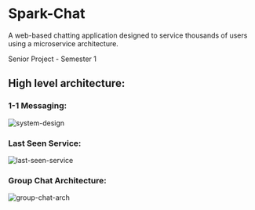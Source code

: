 # Spark-Chat
 
A web-based chatting application designed to service thousands of users using a microservice architecture.

Senior Project - Semester 1

## High level architecture:

### 1-1 Messaging: 

![system-design](https://github.com/tsbrandon1010/Spark-Chat/assets/15933213/9f9f6ac8-369d-488e-ab93-fcf7a69bd705)

### Last Seen Service:

![last-seen-service](https://github.com/tsbrandon1010/Spark-Chat/assets/15933213/5ff3d2fc-9087-4057-a3a1-7c1f7868f96a)

### Group Chat Architecture:

![group-chat-arch](https://github.com/tsbrandon1010/Spark-Chat/assets/15933213/c91ad237-44bd-4124-8ba4-b2d69cb9b0d7)
